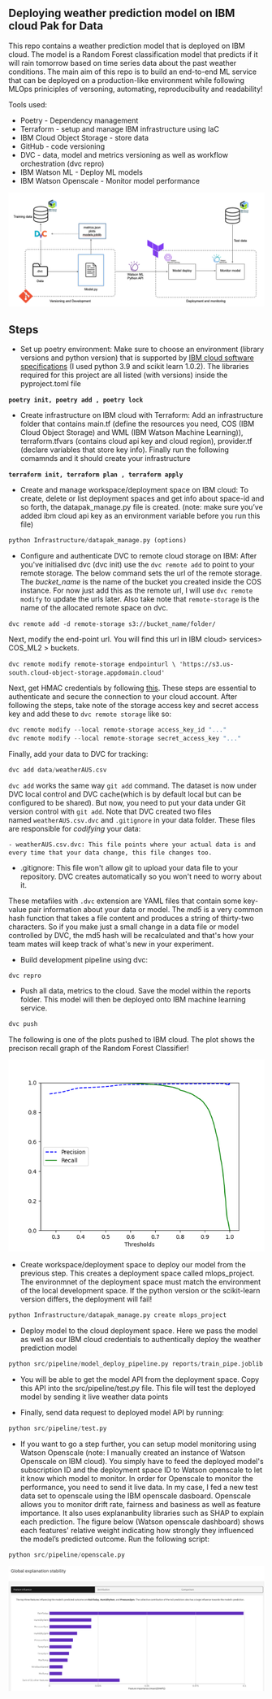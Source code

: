 ## Deploying weather prediction model on IBM cloud Pak for Data

This repo contains a weather prediction model that is deployed on IBM cloud. The model is a Random Forest classification model that predicts if it will rain tomorrow based on time series data about the past weather conditions. The main aim of this repo is to build an end-to-end ML service that can be deployed on a production-like environment while following MLOps priniciples of versoning, automating, reproducibulity and readability!

Tools used:
- Poetry - Dependency management
- Terraform - setup and manage IBM infrastructure using IaC
- IBM Cloud Object Storage - store data
- GitHub - code versioning
- DVC - data, model and metrics versioning as well as workflow orchestration (dvc repro)
- IBM Watson ML - Deploy ML models
- IBM Watson Openscale - Monitor model performance

![My Image](project_structure.png)

## Steps

- Set up poetry environment: Make sure to choose an environment (library versions and python version) that is supported by [IBM cloud software specifications](https://dataplatform.cloud.ibm.com/docs/content/wsj/analyze-data/pm_service_supported_frameworks.html) (I used python 3.9 and scikit learn 1.0.2). The libraries required for this project are all listed (with versions) inside the pyproject.toml file

**`poetry init, poetry add , poetry lock`**

- Create infrastructure on IBM cloud with Terraform: Add an infrastructure folder that contains main.tf (define the resources you need, COS (IBM Cloud Object Storage) and WML (IBM Watson Machine Learning)), terraform.tfvars (contains cloud api key and cloud region), provider.tf (declare variables that store key info). Finally run the following comamnds and it should create your infrastructure

**`terraform init, terraform plan , terraform apply`**

- Create and manage workspace/deployment space on IBM cloud: To create, delete or list deployment spaces and get info about space-id and so forth, the datapak_manage.py file is created. (note: make sure you’ve added ibm cloud api key as an environment variable before you run this file)

```python
python Infrastructure/datapak_manage.py (options)
```

- Configure and authenticate DVC to remote cloud storage on IBM: After you've initialised dvc (dvc init) use the `dvc remote add` to point to your remote storage. The below command sets the url of the remote storage. The *bucket_name* is the name of the bucket you created inside the COS instance. For now just add this as the remote url, I will use `dvc remote modify` to update the urls later. Also take note that `remote-storage` is the name of the allocated remote space on dvc.

`dvc remote add -d remote-storage s3://bucket_name/folder/`

Next, modify the end-point url. You will find this url in IBM cloud> services> COS_ML2 > buckets. 

`dvc remote modify remote-storage endpointurl \ 'https://s3.us-south.cloud-object-storage.appdomain.cloud'`

Next, get HMAC credentials by following [this](https://cloud.ibm.com/docs/cloud-object-storage?topic=cloud-object-storage-uhc-hmac-credentials-main). These steps are essential to authenticate and secure the connection to your cloud account. After following the steps, take note of the storage access key and secret access key and add these to `dvc remote storage` like so:

```python
dvc remote modify --local remote-storage access_key_id "..."
dvc remote modify --local remote-storage secret_access_key "..."
```

Finally, add your data to DVC for tracking:

```python
dvc add data/weatherAUS.csv
```
`dvc add` works the same way `git add` command. The dataset is now under DVC local control and DVC cache(which is by default local but can be configured to be shared). But now, you need to put your data under Git version control with `git add`. Note that DVC created two files named `weatherAUS.csv.dvc` and `.gitignore` in your data folder. These files are responsible for *codifying* your data:

    - weatherAUS.csv.dvc: This file points where your actual data is and every time that your data change, this file changes too.

- .gitignore: This file won't allow git to upload your data file to your repository. DVC creates automatically so you won't need to worry about it.

These metafiles with `.dvc` extension are YAML files that contain some key-value pair information about your data or model. The *md5* is a very common hash function that takes a file content and produces a string of thirty-two characters. So if you make just a small change in a data file or model controlled by DVC, the md5 hash will be recalculated and that's how your team mates will keep track of what's new in your experiment.

- Build development pipeline using dvc:

```python
dvc repro
```

- Push all data, metrics to the cloud. Save the model within the reports folder. This model will then be deployed onto IBM machine learning service.

```python
dvc push
```
The following is one of the plots pushed to IBM cloud. The plot shows the precison recall graph of the Random Forest Classifier!

![My Image](precession-recall.png)

- Create workspace/deployment space to deploy our model from the previous step. This creates a deployment space called mlops_project. The environmnet of the deployment space must match the environment of the local development space. If the python version or the scikit-learn version differs, the deployment will fail!

```python
python Infrastructure/datapak_manage.py create mlops_project
```

- Deploy model to the cloud deployment space. Here we pass the model as well as our IBM cloud credentials to authentically deploy the weather prediction model

```python
python src/pipeline/model_deploy_pipeline.py reports/train_pipe.joblib . ./credentials.yaml
```

- You will be able to get the model API from the deployment space. Copy this API into the src/pipeline/test.py file. This file will test the deployed model by sending it live weather data points

- Finally, send data request to deployed model API by running:

```python
python src/pipeline/test.py
```

- If you want to go a step further, you can setup model monitoring using Watson Openscale (note: I manually created an instance of Watson Openscale on IBM cloud). You simply have to feed the deployed model's subscription ID and the deployment space ID to Watson openscale to let it know which model to monitor. In order for Openscale to monitor the performance, you need to send it live data. In my case, I fed a new test data set to openscale using the IBM openscale dasboard. Openscale allows you to monitor drift rate, fairness and basiness as well as feature importance. It also uses explananbulity libraries such as SHAP to explain each prediction. The figure below (Watson openscale dashboard) shows each features' relative weight indicating how strongly they influenced the model’s predicted outcome. Run the following script:

```python
python src/pipeline/openscale.py
```
![My Image](explainability-openscale.png)